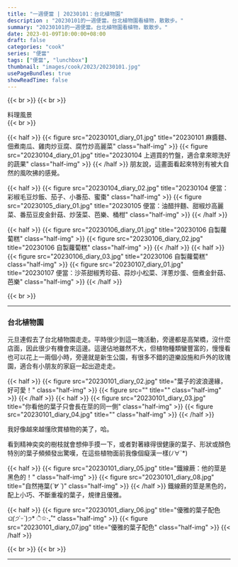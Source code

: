 ```yaml
---
title: "一週便當 | 20230101：台北植物園"
description : "20230101的一週便當。台北植物園看植物，散散步。"
summary: "20230101的一週便當。台北植物園看植物，散散步。"
date: 2023-01-09T10:00:00+08:00
draft: false
categories: "cook"
series: "便當"
tags: ["便當", "lunchbox"]
thumbnail: "images/cook/2023/20230101.jpg"
usePageBundles: true
showReadTime: false
---
```


{{< br >}}
{{< br >}}
<div class="border-item"><span>料理風景</span></div>
{{< br >}}

{{< half >}}
{{< figure src="20230101_diary_01.jpg" title="20230101 麻醬麵、佃煮南瓜、雞肉炒豆腐、腐竹炒高麗菜" class="half-img" >}}
{{< figure src="20230104_diary_01.jpg" title="20230104 上週買的竹盤，適合拿來晾洗好的蔬果" class="half-img" >}}
{{< /half >}}
朋友說，這畫面看起來特別有被大自然的風吹拂的感覺。

{{< half >}}
{{< figure src="20230104_diary_02.jpg" title="20230104 便當：彩椒毛豆炒飯、茄子、小番茄、蜜棗" class="half-img" >}}
{{< figure src="20230105_diary_01.jpg" title="20230105 便當：油醋拌麵、甜椒炒高麗菜、番茄豆皮金針菇、炒菠菜、芭樂、桶柑" class="half-img" >}}
{{< /half >}}

{{< half >}}
{{< figure src="20230106_diary_01.jpg" title="20230106 自製蘿蔔糕" class="half-img" >}}
{{< figure src="20230106_diary_02.jpg" title="20230106 自製蘿蔔糕" class="half-img" >}}
{{< /half >}}
{{< half >}}
{{< figure src="20230106_diary_03.jpg" title="20230106 自製蘿蔔糕" class="half-img" >}}
{{< figure src="20230107_diary_01.jpg" title="20230107 便當：沙茶甜椒秀珍菇、蒜炒小松菜、洋蔥炒蛋、佃煮金針菇、芭樂" class="half-img" >}}
{{< /half >}}

{{< br >}}

---

### 台北植物園

元旦連假去了台北植物園走走。平時很少到這一塊活動，旁邊都是高架橋，沒什麼店面，因此很少有機會來這邊。這邊佔地雖然不大，但植物種類蠻豐富的，慢慢看也可以花上一兩個小時，旁邊就是新生公園，有很多不錯的遊樂設施和戶外的玫瑰園，適合有小朋友的家庭一起出遊走走。

{{< half >}}
{{< figure src="20230101_diary_02.jpg" title="葉子的波浪邊緣，好可愛！" class="half-img" >}}
{{< figure src="" title="" class="half-img" >}}
{{< /half >}}
{{< half >}}
{{< figure src="20230101_diary_03.jpg" title="你看他的葉子只會長在莖的同一側" class="half-img" >}}
{{< figure src="20230101_diary_04.jpg" title="" class="half-img" >}}
{{< /half >}}

我好像越來越懂欣賞植物的美了，哈。

看到精神奕奕的樹枝就會想伸手摸一下，或者對著綠得很健康的葉子、形狀或顏色特別的葉子頻頻發出驚嘆，在這些植物面前我像個癡漢一樣(ﾉ∀`*)

{{< half >}}
{{< figure src="20230101_diary_05.jpg" title="鐵線蕨：他的莖是黑色的！" class="half-img" >}}
{{< figure src="20230101_diary_08.jpg" title="自然捲葉(*´∀ ˋ*)" class="half-img" >}}
{{< /half >}}
鐵線蕨的莖是黑色的，配上小巧、不斷重複的葉子，規律且優雅。

{{< half >}}
{{< figure src="20230101_diary_06.jpg" title="優雅的葉子配色*ଘ(੭*ˊᵕˋ)੭* ੈ✩‧₊˚" class="half-img" >}}
{{< figure src="20230101_diary_07.jpg" title="優雅的葉子配色" class="half-img" >}}
{{< /half >}}

{{< br >}}
{{< br >}}



---
